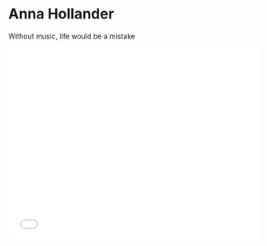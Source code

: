 <!DOCTYPE html>
<h1>Anna Hollander</h1>
<p>Without music, life would be a mistake</p>
<iframe src="//www.pixton.com/embed/yd8obfwx" frameborder="0" width="100%" height="384" allowfullscreen></iframe>
</body>
</html>

